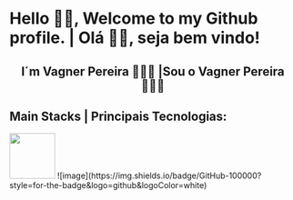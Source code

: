 # Hello 👋🏽, Welcome to my Github profile. | Olá 👋🏽, seja bem vindo! 
<h2 align="center" >I´m Vagner Pereira 🧑🏽‍💻 |Sou o Vagner Pereira 🧑🏽‍💻</h2>

## Main Stacks | Principais Tecnologias:
<img src="https://cdn.jsdelivr.net/gh/devicons/devicon/icons/azure/azure-original-wordmark.svg" width="80" height="80"/> 
![image](https://img.shields.io/badge/GitHub-100000?style=for-the-badge&logo=github&logoColor=white)



<!--
**PereiraVagner/PereiraVagner** is a ✨ _special_ ✨ repository because its `README.md` (this file) appears on your GitHub profile.

Here are some ideas to get you started:

- 🔭 I’m currently working on ...
- 🌱 I’m currently learning ...
- 👯 I’m looking to collaborate on ...
- 🤔 I’m looking for help with ...
- 💬 Ask me about ...
- 📫 How to reach me: ...
- 😄 Pronouns: ...
- ⚡ Fun fact: ...
-->
